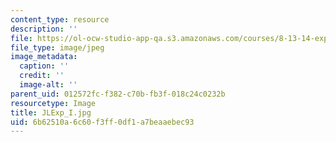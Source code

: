 ```yaml
---
content_type: resource
description: ''
file: https://ol-ocw-studio-app-qa.s3.amazonaws.com/courses/8-13-14-experimental-physics-i-ii-junior-lab-fall-2016-spring-2017/6b62510a6c60f3ff0df1a7beaaebec93_JLExp_I.jpg
file_type: image/jpeg
image_metadata:
  caption: ''
  credit: ''
  image-alt: ''
parent_uid: 012572fc-f382-c70b-fb3f-018c24c0232b
resourcetype: Image
title: JLExp_I.jpg
uid: 6b62510a-6c60-f3ff-0df1-a7beaaebec93
---
```

